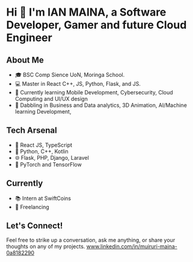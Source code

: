 # Hi 👋 I'm **IAN MAINA**, a Software Developer, Gamer and future Cloud Engineer
## About Me

- 🎓 BSC Comp Sience UoN, Moringa School.
- 💻 Master in React C++, JS, Python, Flask, and JS.
- 🚀 Currently learning Mobile Development, Cybersecurity, Cloud Computing and UI/UX design
- 🌌 Dabbling in Business and Data analytics, 3D Animation, AI/Machine learning Development, 

## Tech Arsenal

- 🚀 React JS, TypeScript
- 🐍 Python, C++, Kotlin
- 🌐 Flask, PHP, Django, Laravel
- 🤖 PyTorch and TensorFlow 

## Currently 

- 📚  Intern at SwiftCoins
- 🎥 Freelancing

## Let's Connect!

Feel free to strike up a conversation, ask me anything, or share your thoughts on any of my projects.
www.linkedin.com/in/muiruri-maina-0a8182290


